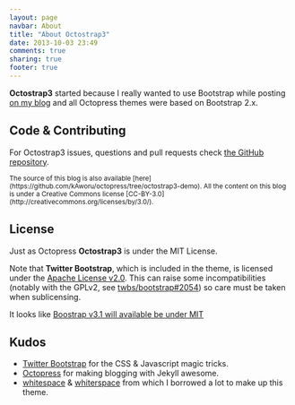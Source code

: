 ```yaml
---
layout: page
navbar: About
title: "About Octostrap3"
date: 2013-10-03 23:49
comments: true
sharing: true
footer: true
---
```


**Octostrap3** started because I really wanted to use Bootstrap while posting
[on my blog](https://kaworu.ch) and all Octopress themes were based on
Bootstrap 2.x.

<h2>Code & Contributing</h2>

For Octostrap3 issues, questions and pull requests check
[the GitHub repository](https://github.com/kAworu/octostrap3).

<small class="text-muted">
The source of this blog is also available
[here](https://github.com/kAworu/octopress/tree/octostrap3-demo).  All the
content on this blog is under a Creative Commons license
[CC-BY-3.0](http://creativecommons.org/licenses/by/3.0/).
</small>


<h2>License</h2>

Just as Octopress **Octostrap3** is under the MIT License.

<div class="alert alert-warning">
    <p>
        <span class="glyphicon glyphicon-warning-sign"></span>
        Note that <strong>Twitter Bootstrap</strong>, which is included in the
        theme, is licensed under the
        <a href="https://github.com/twbs/bootstrap/blob/master/LICENSE">Apache
        License v2.0</a>.
        This can raise some incompatibilities (notably with the GPLv2, see
        <a href="https://github.com/twbs/bootstrap/issues/2054">twbs/bootstrap#2054</a>)
        so care must be taken when sublicensing.
</div>
<div class="alert alert-info">
    <p>
        <span class="glyphicon glyphicon-info-sign"></span>
        It looks like
        <a href="https://github.com/twbs/bootstrap/pull/9994">Boostrap v3.1
        will available be under MIT</a>
</div>

<h2>Kudos</h2>

- [Twitter Bootstrap](http://getbootstrap.com/) for the CSS & Javascript magic
  tricks.
- [Octopress](http://octopress.org/) for making blogging with Jekyll
  awesome.
- [whitespace](https://github.com/lucaslew/whitespace) &
  [whiterspace](https://github.com/mjhea0/whiterspace) from which I borrowed a
  lot to make up this theme.
